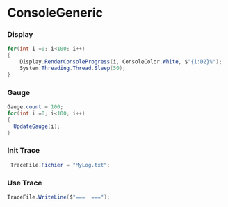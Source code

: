 # ConsoleGeneric

### Display
```C#
for(int i =0; i<100; i++)
{
    Display.RenderConsoleProgress(i, ConsoleColor.White, $"{i:D2}%");
    System.Threading.Thread.Sleep(50);
}
```
### Gauge
```C#
Gauge.count = 100;
for(int i =0; i<100; i++)
{
  UpdateGauge(i);
}
```

### Init Trace
```C#
 TraceFile.Fichier = "MyLog.txt";
 ```
 ### Use Trace
 ```C#
 TraceFile.WriteLine($"===  ===");
 ```
